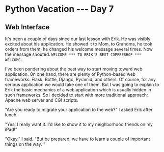 # Python Vacation --- Day 7

## Web Interface

It's been a couple of days since our last lesson with Erik. He was visibly excited about his application. He showed it to Mom, to Grandma, he took orders from them, he changed his welcome message several times. Now the message shouted: `WELCOME *** TO ERIK'S BEST COFFEESHOP *** WELCOME`.

I've been pondering about the best way to start moving toward web application. On one hand, there are plenty of Python-based web frameworks: Flask, Bottle, Django, Pyramid, and others. Of course, for any serious application we would take one of them. But I was going to explain to Erik the basic mechanics of a web application which is usually hidden in such frameworks. So I decided to start with more traditional approach: Apache web server and CGI scripts.

"Are you ready to migrate your application to the web?" I asked Erik after lunch.

"Yes, I really want it. I'd like to show it to my neighborhood friends on my iPad!"

"Okay," I said. "But be prepared, we have to learn a couple of important things on the way. "

